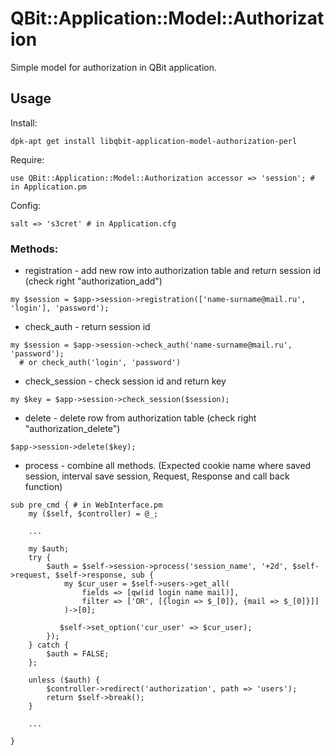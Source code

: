 QBit::Application::Model::Authorization
=====

Simple model for authorization in QBit application.

## Usage

Install:

```
dpk-apt get install libqbit-application-model-authorization-perl
```

Require:

```
use QBit::Application::Model::Authorization accessor => 'session'; # in Application.pm
```

Config:

```
salt => 's3cret' # in Application.cfg
```

### Methods:

  - registration - add new row into authorization table and return session id (check right "authorization_add")

```
my $session = $app->session->registration(['name-surname@mail.ru', 'login'], 'password');
```

  - check_auth - return session id

```
my $session = $app->session->check_auth('name-surname@mail.ru', 'password');
  # or check_auth('login', 'password')
```

  - check_session - check session id and return key

```
my $key = $app->session->check_session($session);
```

  - delete - delete row from authorization table (check right "authorization_delete")

```
$app->session->delete($key);
```

  - process - combine all methods. (Expected cookie name where saved session, interval save session, Request, Response and call back function)
  
```
sub pre_cmd { # in WebInterface.pm
    my ($self, $controller) = @_;
    
    ...
    
    my $auth;
    try {
        $auth = $self->session->process('session_name', '+2d', $self->request, $self->response, sub {
            my $cur_user = $self->users->get_all(
                fields => [qw(id login name mail)],
                filter => ['OR', [{login => $_[0]}, {mail => $_[0]}]]
            )->[0];
            
           $self->set_option('cur_user' => $cur_user);
        });
    } catch {
        $auth = FALSE;
    };
    
    unless ($auth) {
        $controller->redirect('authorization', path => 'users');
        return $self->break();
    }
    
    ...
    
}
```